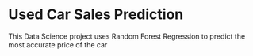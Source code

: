 # Used Car Sales Prediction
This Data Science project uses Random Forest Regression to predict the most accurate price of the car
